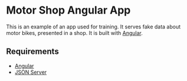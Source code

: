 Motor Shop Angular App
=======================

This is an example of an app used for training. It serves fake data about motor bikes, presented in a shop.
It is built with [Angular](https://angular.io/).

## Requirements

- [Angular](https://angular.io)
- [JSON Server](https://github.com/typicode/json-server)

